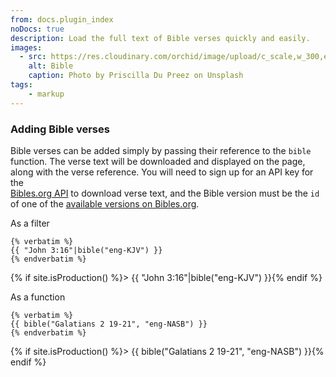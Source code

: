 ```yaml
---
from: docs.plugin_index
noDocs: true
description: Load the full text of Bible verses quickly and easily.
images:
  - src: https://res.cloudinary.com/orchid/image/upload/c_scale,w_300,e_blur:150/v1524973072/plugins/bible.jpg
    alt: Bible
    caption: Photo by Priscilla Du Preez on Unsplash
tags:
    - markup
---
```


### Adding Bible verses

Bible verses can be added simply by passing their reference to the `bible` function. The verse text will be downloaded 
and displayed on the page, along with the verse reference. You will need to sign up for an API key for the  
[Bibles.org API](https://www.bibles.org/pages/api) to download verse text, and the Bible version must be the `id` of one
of the [available versions on Bibles.org](https://www.bibles.org/versions_api).

As a filter

```jinja
{% verbatim %}
{{ "John 3:16"|bible("eng-KJV") }}
{% endverbatim %}
```

{% if site.isProduction() %}> {{ "John 3:16"|bible("eng-KJV") }}{% endif %}

As a function

```jinja
{% verbatim %}
{{ bible("Galatians 2 19-21", "eng-NASB") }}
{% endverbatim %}
```

{% if site.isProduction() %}> {{ bible("Galatians 2 19-21", "eng-NASB") }}{% endif %}